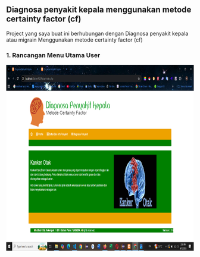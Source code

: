 ## Diagnosa penyakit kepala menggunakan metode certainty factor (cf)
Project yang saya buat ini berhubungan dengan Diagnosa penyakit kepala atau migrain Menggunakan metode certainty factor (cf) 

### 1. Rancangan Menu Utama User
<img src="folder-baru/1_Profile.png" width=2000 height=500/>
